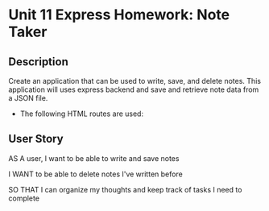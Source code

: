 # Unit 11 Express Homework: Note Taker

## Description

Create an application that can be used to write, save, and delete notes. This application will uses express backend and save and retrieve note data from a JSON file.



- The following HTML routes are used:

## User Story

AS A user, I want to be able to write and save notes

I WANT to be able to delete notes I've written before

SO THAT I can organize my thoughts and keep track of tasks I need to complete

